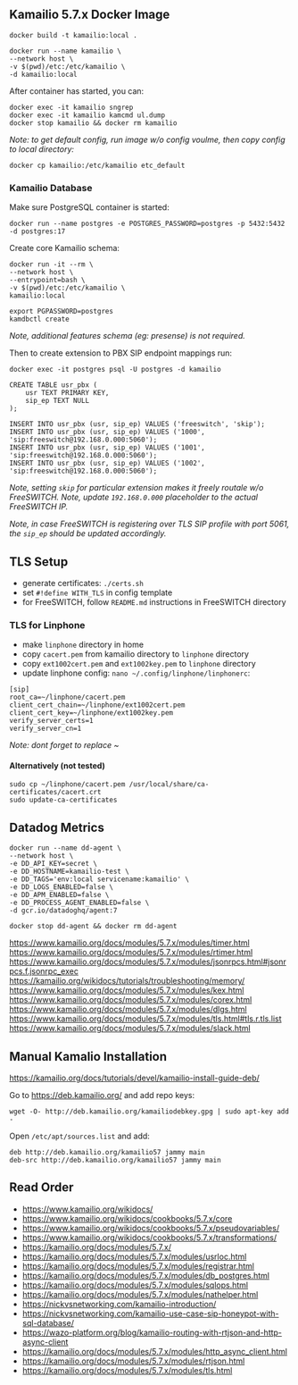 ## Kamailio 5.7.x Docker Image

```
docker build -t kamailio:local .

docker run --name kamailio \
--network host \
-v $(pwd)/etc:/etc/kamailio \
-d kamailio:local
```

After container has started, you can:

```
docker exec -it kamailio sngrep
docker exec -it kamailio kamcmd ul.dump
docker stop kamailio && docker rm kamailio
```

_Note: to get default config, run image w/o config voulme, then copy config to local directory:_

```
docker cp kamailio:/etc/kamailio etc_default
```

### Kamailio Database

Make sure PostgreSQL container is started:

```
docker run --name postgres -e POSTGRES_PASSWORD=postgres -p 5432:5432 -d postgres:17
```

Create core Kamailio schema:

```
docker run -it --rm \
--network host \
--entrypoint=bash \
-v $(pwd)/etc:/etc/kamailio \
kamailio:local

export PGPASSWORD=postgres
kamdbctl create
```

_Note, additional features schema (eg: presense) is not required._

Then to create extension to PBX SIP endpoint mappings run:

```
docker exec -it postgres psql -U postgres -d kamailio

CREATE TABLE usr_pbx (
    usr TEXT PRIMARY KEY,
    sip_ep TEXT NULL
);

INSERT INTO usr_pbx (usr, sip_ep) VALUES ('freeswitch', 'skip');
INSERT INTO usr_pbx (usr, sip_ep) VALUES ('1000', 'sip:freeswitch@192.168.0.000:5060');
INSERT INTO usr_pbx (usr, sip_ep) VALUES ('1001', 'sip:freeswitch@192.168.0.000:5060');
INSERT INTO usr_pbx (usr, sip_ep) VALUES ('1002', 'sip:freeswitch@192.168.0.000:5060');
```

_Note, setting `skip` for particular extension makes it freely routale w/o FreeSWITCH._
_Note, update `192.168.0.000` placeholder to the actual FreeSWITCH IP._

_Note, in case FreeSWITCH is registering over TLS SIP profile with port 5061, the `sip_ep` should be updated accordingly._

## TLS Setup

-   generate certificates: `./certs.sh`
-   set `#!define WITH_TLS` in config template
-   for FreeSWITCH, follow `README.md` instructions in FreeSWITCH directory

### TLS for Linphone

-   make `linphone` directory in home
-   copy `cacert.pem` from kamailio directory to `linphone` directory
-   copy `ext1002cert.pem` and `ext1002key.pem` to `linphone` directory
-   update linphone config: `nano ~/.config/linphone/linphonerc`:

```
[sip]
root_ca=~/linphone/cacert.pem
client_cert_chain=~/linphone/ext1002cert.pem
client_cert_key=~/linphone/ext1002key.pem
verify_server_certs=1
verify_server_cn=1
```

_Note: dont forget to replace ~_

#### Alternatively (not tested)

```
sudo cp ~/linphone/cacert.pem /usr/local/share/ca-certificates/cacert.crt
sudo update-ca-certificates
```

## Datadog Metrics

```
docker run --name dd-agent \
--network host \
-e DD_API_KEY=secret \
-e DD_HOSTNAME=kamailio-test \
-e DD_TAGS='env:local servicename:kamailio' \
-e DD_LOGS_ENABLED=false \
-e DD_APM_ENABLED=false \
-e DD_PROCESS_AGENT_ENABLED=false \
-d gcr.io/datadoghq/agent:7

docker stop dd-agent && docker rm dd-agent
```

https://www.kamailio.org/docs/modules/5.7.x/modules/timer.html
https://www.kamailio.org/docs/modules/5.7.x/modules/rtimer.html
https://www.kamailio.org/docs/modules/5.7.x/modules/jsonrpcs.html#jsonrpcs.f.jsonrpc_exec
https://kamailio.org/wikidocs/tutorials/troubleshooting/memory/
https://www.kamailio.org/docs/modules/5.7.x/modules/kex.html
https://www.kamailio.org/docs/modules/5.7.x/modules/corex.html
https://www.kamailio.org/docs/modules/5.7.x/modules/dlgs.html
https://www.kamailio.org/docs/modules/5.7.x/modules/tls.html#tls.r.tls.list
https://www.kamailio.org/docs/modules/5.7.x/modules/slack.html

## Manual Kamalio Installation

https://kamailio.org/docs/tutorials/devel/kamailio-install-guide-deb/

Go to https://deb.kamailio.org/ and add repo keys:

```
wget -O- http://deb.kamailio.org/kamailiodebkey.gpg | sudo apt-key add -
```

Open `/etc/apt/sources.list` and add:

```
deb http://deb.kamailio.org/kamailio57 jammy main
deb-src http://deb.kamailio.org/kamailio57 jammy main
```

## Read Order

- https://www.kamailio.org/wikidocs/
- https://www.kamailio.org/wikidocs/cookbooks/5.7.x/core
- https://www.kamailio.org/wikidocs/cookbooks/5.7.x/pseudovariables/
- https://www.kamailio.org/wikidocs/cookbooks/5.7.x/transformations/
- https://kamailio.org/docs/modules/5.7.x/
- https://kamailio.org/docs/modules/5.7.x/modules/usrloc.html
- https://kamailio.org/docs/modules/5.7.x/modules/registrar.html
- https://kamailio.org/docs/modules/5.7.x/modules/db_postgres.html
- https://kamailio.org/docs/modules/5.7.x/modules/sqlops.html
- https://kamailio.org/docs/modules/5.7.x/modules/nathelper.html
- https://nickvsnetworking.com/kamailio-introduction/
- https://nickvsnetworking.com/kamailio-use-case-sip-honeypot-with-sql-database/
- https://wazo-platform.org/blog/kamailio-routing-with-rtjson-and-http-async-client
- https://kamailio.org/docs/modules/5.7.x/modules/http_async_client.html
- https://kamailio.org/docs/modules/5.7.x/modules/rtjson.html
- https://kamailio.org/docs/modules/5.7.x/modules/tls.html
